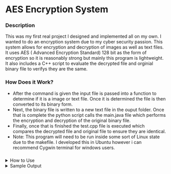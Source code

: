# AES Encryption System
### Description
This was my first real project I designed and implemented all on my own. I wanted to do an encryption system due to my cyber security passion. This system allows for encryption and decryption of images as well as text files. It uses AES ( Advanced Encryption Standard) 128 bit as the form of encryption so it is reasonably strong but mainly this program is lightweight. It also includes a C++ script to evaluate the decrypted file and orginial binary file to verifys they are the same. 

### How Does it Work?
- After the command is given the input file is passed into a function to determine if it is a image or text file. Once it is determined the file is then converted to its binary form.
- Next, the binary file is written to a new text file in the ouput folder. Once that is complete the python script calls the main.java file which performs the encryption and decryption of the original binary file.
- Finally, once that is finished the test.cpp file is executed which compares the decrypted file and original file to ensure they are identical.
- Note: This program will need to be run inside some sort of Linux state due to the makefile. I developed this in Ubuntu however i can recommend Cygwin terminal for windows users. 

###
<details><summary>How to Use</summary>
<p>

#### Command

```
python main.py -i "input file" -o "output file"
```

</p>
</details>

<details><summary>Sample Output</summary>
<p>

#### Command

```
python main.py -i images/image1.jpg -o output/new.txt
Image Successfully Converted.
Encrypted Successfully
Decrypted Successfully
make: 'all' is up to date.
Files Match!
Time taken to compare file: 
--- 4258 Microseconds ---

  
```

</p>
</details>


